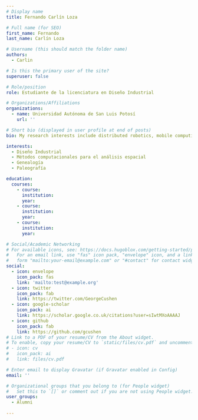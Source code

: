 ```yaml
---
# Display name
title: Fernando Carlín Loza 

# Full name (for SEO)
first_name: Fernando 
last_name: Carlín Loza

# Username (this should match the folder name)
authors:
  - Carlin

# Is this the primary user of the site?
superuser: false

# Role/position
role: Estudiante de la licenciatura en Diseño Industrial

# Organizations/Affiliations
organizations:
  - name: Universidad Autónoma de San Luis Potosí 
    url: ''

# Short bio (displayed in user profile at end of posts)
bio: My research interests include distributed robotics, mobile computing and programmable matter.

interests:
  - Diseño Industrial
  - Métodos computacionales para el análisis espacial
  - Genealogía
  - Paleografía

education:
  courses:
    - course: 
      institution: 
      year: 
    - course: 
      institution: 
      year: 
    - course: 
      institution: 
      year: 

# Social/Academic Networking
# For available icons, see: https://docs.hugoblox.com/getting-started/page-builder/#icons
#   For an email link, use "fas" icon pack, "envelope" icon, and a link in the
#   form "mailto:your-email@example.com" or "#contact" for contact widget.
social:
  - icon: envelope
    icon_pack: fas
    link: 'mailto:test@example.org'
  - icon: twitter
    icon_pack: fab
    link: https://twitter.com/GeorgeCushen
  - icon: google-scholar
    icon_pack: ai
    link: https://scholar.google.co.uk/citations?user=sIwtMXoAAAAJ
  - icon: github
    icon_pack: fab
    link: https://github.com/gcushen
# Link to a PDF of your resume/CV from the About widget.
# To enable, copy your resume/CV to `static/files/cv.pdf` and uncomment the lines below.
# - icon: cv
#   icon_pack: ai
#   link: files/cv.pdf

# Enter email to display Gravatar (if Gravatar enabled in Config)
email: ''

# Organizational groups that you belong to (for People widget)
#   Set this to `[]` or comment out if you are not using People widget.
user_groups:
  - Alumni
  
---
```



